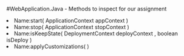 #WebApplication.Java - Methods to inspect for our assignment

<li>Name:start( ApplicationContext appContext )</li>

<li>Name:stop( ApplicationContext stopContext )</li>

<li>Name:isKeepState( DeploymentContext deployContext , boolean isDeploy )</li>

<li>Name:applyCustomizations( )</li>



